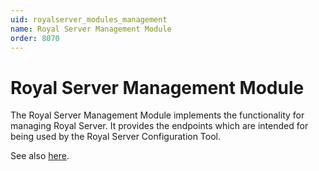 ```yaml
---
uid: royalserver_modules_management
name: Royal Server Management Module
order: 8070
---
```


# Royal Server Management Module

The Royal Server Management Module implements the functionality for managing Royal Server.
It provides the endpoints which are intended for being used by the Royal Server Configuration Tool.

See also [here](xref:royalserver_general-configuration).
